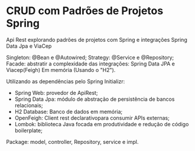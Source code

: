 # CRUD com Padrões de Projetos Spring
Api Rest explorando padrões de projetos com Spring e integrações Spring Data Jpa e ViaCep

Singleton: @Bean e @Autowired;
Strategy: @Service e @Repository;
Facade: abstratir a complexidade das integrações: Spring Data JPA e Viacep(Feigh)
Em memória (Usando o "H2").

Utilizando as dependências pelo Spring Initializr:
* Spring Web: provedor de ApiRest;
* Spring Data Jpa: módulo de abstração de persistência de bancos relacionais;
* H2 Database: Banco de dados em memória;
* OpenFeigh: Client rest declarativopara consumir APIs externas;
* Lombok: biblioteca Java focada em produtividade e redução de código boilerplate;

Package: model, controller, Repository, service e impl.


